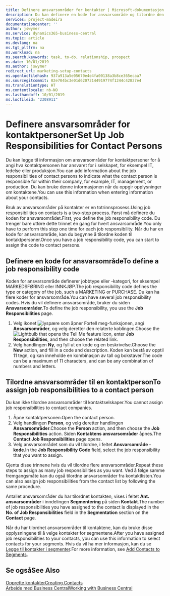```yaml
---
title: Definere ansvarsområder for kontakter | Microsoft-dokumentasjon
description: Du kan definere en kode for ansvarsområde og tilordne den til en kontakt for å angi oppgavene som kontakten er ansvarlig for i selskapet, for eksempel IT eller produksjon.
services: project-madeira
documentationcenter: ''
author: jswymer
ms.service: dynamics365-business-central
ms.topic: article
ms.devlang: na
ms.tgt_pltfrm: na
ms.workload: na
ms.search.keywords: task, to-do, relationship, prospect
ms.date: 10/01/2019
ms.author: jswymer
redirect_url: marketing-setup-contacts
ms.openlocfilehash: 937a913a5e05670e4e4fa00138a3b8ce365ecaa7
ms.sourcegitcommit: 02e704bc3e01d62072144919774f1244c42827e4
ms.translationtype: HT
ms.contentlocale: nb-NO
ms.lasthandoff: 10/01/2019
ms.locfileid: "2308911"
---
```

# <a name="set-up-job-responsibilities-for-contact-persons"></a><span data-ttu-id="65c7e-103">Definere ansvarsområder for kontaktpersoner</span><span class="sxs-lookup"><span data-stu-id="65c7e-103">Set Up Job Responsibilities for Contact Persons</span></span>
<span data-ttu-id="65c7e-104">Du kan legge til informasjon om ansvarsområder for kontaktpersoner for å angi hva kontaktpersonen har ansvaret for i selskapet, for eksempel IT, ledelse eller produksjon.</span><span class="sxs-lookup"><span data-stu-id="65c7e-104">You can add information about the job responsibilities of contact persons to indicate what the contact person is responsible for within their company, for example, IT, management, or production.</span></span> <span data-ttu-id="65c7e-105">Du kan bruke denne informasjonen når du oppgir opplysninger om kontaktene.</span><span class="sxs-lookup"><span data-stu-id="65c7e-105">You can use this information when entering information about your contacts.</span></span>

<span data-ttu-id="65c7e-106">Bruk av ansvarsområder på kontakter er en totrinnsprosess.</span><span class="sxs-lookup"><span data-stu-id="65c7e-106">Using job responsibilities on contacts is a two-step process.</span></span> <span data-ttu-id="65c7e-107">Først må definere du koden for ansvarsområdet.</span><span class="sxs-lookup"><span data-stu-id="65c7e-107">First, you define the job responsibility code.</span></span> <span data-ttu-id="65c7e-108">Du trenger bare utføre dette trinnet én gang for hvert ansvarsområde.</span><span class="sxs-lookup"><span data-stu-id="65c7e-108">You only have to perform this step one time for each job responsibility.</span></span> <span data-ttu-id="65c7e-109">Når du har en kode for ansvarsområde, kan du begynne å tilordne koden til kontaktpersoner.</span><span class="sxs-lookup"><span data-stu-id="65c7e-109">Once you have a job responsibility code, you can start to assign the code to contact persons.</span></span>

## <a name="to-define-a-job-responsibility-code"></a><span data-ttu-id="65c7e-110">Definere en kode for ansvarsområde</span><span class="sxs-lookup"><span data-stu-id="65c7e-110">To define a job responsibility code</span></span>
<span data-ttu-id="65c7e-111">Koden for ansvarsområde definerer jobbtype eller -kategori, for eksempel MARKEDSFØRING eller INNKJØP.</span><span class="sxs-lookup"><span data-stu-id="65c7e-111">The job responsibility code defines the type or category of the job, such a MARKETING or PURCHASE.</span></span> <span data-ttu-id="65c7e-112">Du kan ha flere koder for ansvarsområde.</span><span class="sxs-lookup"><span data-stu-id="65c7e-112">You can have several job responsibility codes.</span></span> <span data-ttu-id="65c7e-113">Hvis du vil definere ansvarsområde, bruker du siden **Ansvarsområder**.</span><span class="sxs-lookup"><span data-stu-id="65c7e-113">To define the job responsibility, you use the **Job Responsibilities** page.</span></span>

1. <span data-ttu-id="65c7e-114">Velg ikonet ![lyspære som åpner Fortell meg-funksjonen](media/ui-search/search_small.png "Fortell hva du vil gjøre"), angi **Ansvarsområder**, og velg deretter den relaterte koblingen.</span><span class="sxs-lookup"><span data-stu-id="65c7e-114">Choose the ![Lightbulb that opens the Tell Me feature](media/ui-search/search_small.png "Tell me what you want to do") icon, enter **Job Responsibilities**, and then choose the related link.</span></span>
2. <span data-ttu-id="65c7e-115">Velg handlingen **Ny**, og fyll ut en kode og en beskrivelse.</span><span class="sxs-lookup"><span data-stu-id="65c7e-115">Choose the **New** action, and fill in a code and description.</span></span> <span data-ttu-id="65c7e-116">Koden kan bestå av opptil 11 tegn, og kan inneholde en kombinasjon av tall og bokstaver.</span><span class="sxs-lookup"><span data-stu-id="65c7e-116">The code can be a maximum of 11 characters, and can be any combination of numbers and letters.</span></span>

## <a name="to-assign-job-responsibilities-to-a-contact-person"></a><span data-ttu-id="65c7e-117">Tilordne ansvarsområder til en kontaktperson</span><span class="sxs-lookup"><span data-stu-id="65c7e-117">To assign job responsibilities to a contact person</span></span>
<span data-ttu-id="65c7e-118">Du kan ikke tilordne ansvarsområder til kontaktselskaper.</span><span class="sxs-lookup"><span data-stu-id="65c7e-118">You cannot assign job responsibilities to contact companies.</span></span>

1. <span data-ttu-id="65c7e-119">Åpne kontaktpersonen.</span><span class="sxs-lookup"><span data-stu-id="65c7e-119">Open the contact person.</span></span>
2. <span data-ttu-id="65c7e-120">Velg handlingen **Person**, og velg deretter handlingen **Ansvarsområder**.</span><span class="sxs-lookup"><span data-stu-id="65c7e-120">Choose the **Person** action, and then choose the **Job Responsibilities** action.</span></span> <span data-ttu-id="65c7e-121">Siden **Kontaktens ansvarsområder** åpnes.</span><span class="sxs-lookup"><span data-stu-id="65c7e-121">The **Contact Job Responsibilities** page opens.</span></span>
3. <span data-ttu-id="65c7e-122">Velg ansvarsområdet som du vil tilordne, i feltet **Ansvarsområde - kode**.</span><span class="sxs-lookup"><span data-stu-id="65c7e-122">In the **Job Responsibility Code** field, select the job responsibility that you want to assign.</span></span>

<span data-ttu-id="65c7e-123">Gjenta disse trinnene hvis du vil tilordne flere ansvarsområder.</span><span class="sxs-lookup"><span data-stu-id="65c7e-123">Repeat these steps to assign as many job responsibilities as you want.</span></span> <span data-ttu-id="65c7e-124">Ved å følge samme fremgangsmåte kan du også tilordne ansvarsområder fra kontaktlisten.</span><span class="sxs-lookup"><span data-stu-id="65c7e-124">You can also assign job responsibilities from the contact list by following the same procedure.</span></span>

<span data-ttu-id="65c7e-125">Antallet ansvarsområder du har tilordnet kontakten, vises i feltet **Ant. ansvarsområder** i inndelingen **Segmentering** på siden **Kontakt**.</span><span class="sxs-lookup"><span data-stu-id="65c7e-125">The number of job responsibilities you have assigned to the contact is displayed in the **No. of Job Responsibilities** field in the **Segmentation** section on the **Contact** page.</span></span>

<span data-ttu-id="65c7e-126">Når du har tilordnet ansvarsområder til kontaktene, kan du bruke disse opplysningene til å velge kontakter for segmentene.</span><span class="sxs-lookup"><span data-stu-id="65c7e-126">After you have assigned job responsibilities to your contacts, you can use this information to select contacts for your segments.</span></span> <span data-ttu-id="65c7e-127">Hvis du vil ha mer informasjon, kan du se [Legge til kontakter i segmenter](marketing-add-contact-segment.md).</span><span class="sxs-lookup"><span data-stu-id="65c7e-127">For more information, see [Add Contacts to Segments](marketing-add-contact-segment.md).</span></span>

## <a name="see-also"></a><span data-ttu-id="65c7e-128">Se også</span><span class="sxs-lookup"><span data-stu-id="65c7e-128">See Also</span></span>
[<span data-ttu-id="65c7e-129">Opprette kontakter</span><span class="sxs-lookup"><span data-stu-id="65c7e-129">Creating Contacts</span></span>](marketing-create-contact-companies.md)  
[<span data-ttu-id="65c7e-130">Arbeide med Business Central</span><span class="sxs-lookup"><span data-stu-id="65c7e-130">Working with Business Central</span></span>](ui-work-product.md)
